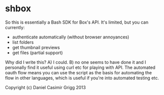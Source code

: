 # shbox

So this is essentially a Bash SDK for Box's API. It's limited,
but you can currently:

* authenticate automatically (without browser annoyances)
* list folders
* get thumbnail previews
* get files (partial support)

Why did I write this? A) I could. B) no one seems to have done it
and I personally find it useful using curl etc for playing with API.
The automated oauth flow means you can use the script as the basis for
automating the flow in other languages, which is useful if you're into
automated testing etc.


Copyright (c) Daniel Casimir Grigg 2013
